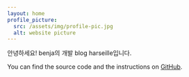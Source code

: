 ```yaml
---
layout: home
profile_picture:
  src: /assets/img/profile-pic.jpg
  alt: website picture
---
```


<p>
    안녕하세요! benja의 개발 blog harseille입니다.
    
</p>

<p>
  You can find the source code and the instructions on <a href="https://github.com/harseille">GitHub</a>.
</p>
